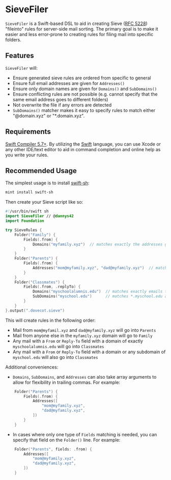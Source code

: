 # SieveFiler
`SieveFiler` is a Swift-based DSL to aid in creating Sieve ([RFC 5228](https://www.rfc-editor.org/rfc/rfc5228)) "fileinto" rules for server-side mail sorting.  The primary goal is to make it easier and less error-prone to creating rules for filing mail into specific folders.

## Features
`SieveFiler` will:

* Ensure generated sieve rules are ordered from specific to general
* Ensure full email addresses are given for `Addresses()`
* Ensure only domain names are given for `Domains()` and `SubDomains()`
* Ensure conflicting rules are not possible (e.g. cannot specify that the same email address goes to different folders)
* Not overwrite the file if any errors are detected
* `SubDomains()` matcher makes it easy to specify rules to match either "@domain.xyz" or "*.domain.xyz".

## Requirements

[Swift Compiler 5.7+](https://www.swift.org/download/).  By utilizing the [Swift](https://www.swift.org) language, you can use Xcode or any other IDE/text editor to aid in command completion and online help as  you write your rules.

## Recommended Usage

The simplest usage is to install [swift-sh](https://github.com/mxcl/swift-sh):

```sh
mint install swift-sh
```

Then create your Sieve script like so:

```swift
#!/usr/bin/swift sh
import SieveFiler // @dannys42
import Foundation

try SieveRules {
    Folder("Family") {
        Fields(.from) {
            Domains("myfamily.xyz")  // matches exactly the addresses given
        }
    }
    Folder("Parents") {
        Fields(.from) {
            Addresses("mom@myfamily.xyz", "dad@myfamily.xyz")  // matches exactly the addresses given
        }
    }
    Folder("Classmates") {
        Fields(.from, .replyTo) {
            Domains("myschoolalumnis.edu")  // matches exactly emails that have `myschoolalumnis.edu` after the "@" sign
            SubDomains("myschool.edu")      // matches *.myschool.edu and @myschool.edu
        }
    }
}.output(".dovecot.sieve")

```

This will create rules in the following order:

* Mail from `mom@myfamil.xyz` and `dad@myfamily.xyz` will go into `Parents`
* Mail from anyone else in the `myfamily.xyz` domain will go to `Family`
* Any mail with a `From` or `Reply-To` field with a domain of exactly `myschoolalumnis.edu` will go into `Classmates`
* Any mail with a `From` or `Reply-To` field with a domain or any subdomain of `myschool.edu` will also go into `Classmates`


Additional conveniences:

* `Domains`, `SubDomains`, and `Addresses` can also take array arguments to allow for flexibility in trailing commas.  For example:

```swift
    Folder("Parents") {
        Fields(.from) {
            Addresses([
            	"mom@myfamily.xyz",
            	"dad@myfamily.xyz",
            ])
        }
    }

```


* In cases where only one type of `Fields` matching is needed, you can specify that field on the `Folder()` line.  For example:

```swift
    Folder("Parents", fields: .from) {
        Addresses([
            "mom@myfamily.xyz",
            "dad@myfamily.xyz",
        ])
    }

```

